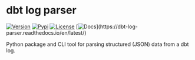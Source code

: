 # dbt log parser

[![Version](https://img.shields.io/github/v/release/mdzhang/dbt_log_parser)](https://github.com/mdzhang/dbt_log_parser)
[![Pypi](https://img.shields.io/pypi/v/dbt_log_parser.svg)](https://pypi.org/project/dbt_log_parser)
[![License](https://img.shields.io/github/license/mdzhang/dbt_log_parser.svg)](LICENSE.md)
[![Docs](https://readthedocs.org/projects/dbt-log-parser/badge/?)](https://dbt-log-parser.readthedocs.io/en/latest/)

Python package and CLI tool for parsing structured (JSON) data from a dbt log.
